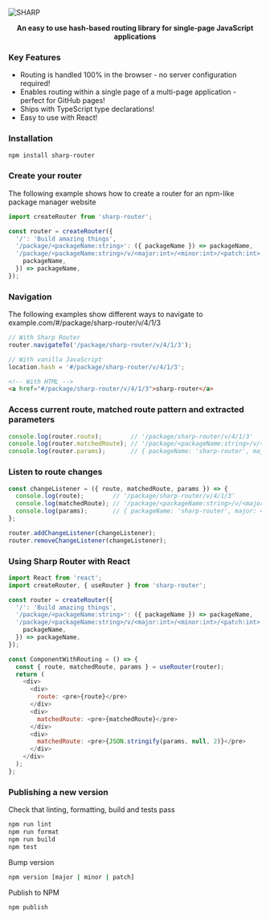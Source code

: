 ![SHARP](https://user-images.githubusercontent.com/25663729/97790020-76c41000-1bc5-11eb-8bb2-84c3a97ab24a.png)

<div align=center><b>An easy to use hash-based routing library for single-page JavaScript applications</b></div>

### Key Features

- Routing is handled 100% in the browser - no server configuration required!
- Enables routing within a single page of a multi-page application - perfect for GitHub pages!
- Ships with TypeScript type declarations!
- Easy to use with React!

### Installation

```bash
npm install sharp-router
```

### Create your router

The following example shows how to create a router for an npm-like package manager website

```javascript
import createRouter from 'sharp-router';

const router = createRouter({
  '/': 'Build amazing things',
  '/package/<packageName:string>': ({ packageName }) => packageName,
  '/package/<packageName:string>/v/<major:int>/<minor:int>/<patch:int>': ({
    packageName,
  }) => packageName,
});
```

### Navigation

The following examples show different ways to navigate to example.com/#/package/sharp-router/v/4/1/3

```javascript
// With Sharp Router
router.navigateTo('/package/sharp-router/v/4/1/3');
```

```javascript
// With vanilla JavaScript
location.hash = '#/package/sharp-router/v/4/1/3';
```

```html
<!-- With HTML -->
<a href="#/package/sharp-router/v/4/1/3">sharp-router</a>
```

### Access current route, matched route pattern and extracted parameters

```javascript
console.log(router.route);        // '/package/sharp-router/v/4/1/3'
console.log(router.matchedRoute); // '/package/<packageName:string>/v/<major:int>/<minor:int>/<patch:int>'
console.log(router.params);       // { packageName: 'sharp-router', major: 4, minor: 1, patch: 3 }
```

### Listen to route changes

```javascript
const changeListener = ({ route, matchedRoute, params }) => {
  console.log(route);        // '/package/sharp-router/v/4/1/3'
  console.log(matchedRoute); // '/package/<packageName:string>/v/<major:int>/<minor:int>/<patch:int>'
  console.log(params);       // { packageName: 'sharp-router', major: 4, minor: 1, patch: 3 }
};

router.addChangeListener(changeListener);
router.removeChangeListener(changeListener);
```

### Using Sharp Router with React

```javascript
import React from 'react';
import createRouter, { useRouter } from 'sharp-router';

const router = createRouter({
  '/': 'Build amazing things',
  '/package/<packageName:string>': ({ packageName }) => packageName,
  '/package/<packageName:string>/v/<major:int>/<minor:int>/<patch:int>': ({
    packageName,
  }) => packageName,
});

const ComponentWithRouting = () => {
  const { route, matchedRoute, params } = useRouter(router);
  return (
    <div>
      <div>
        route: <pre>{route}</pre>
      </div>
      <div>
        matchedRoute: <pre>{matchedRoute}</pre>
      </div>
      <div>
        matchedRoute: <pre>{JSON.stringify(params, null, 2)}</pre>
      </div>
    </div>
  );
};
```

### Publishing a new version

Check that linting, formatting, build and tests pass

```bash
npm run lint
npm run format
npm run build
npm test
```

Bump version

```bash
npm version [major | minor | patch]
```

Publish to NPM

```bash
npm publish
```
